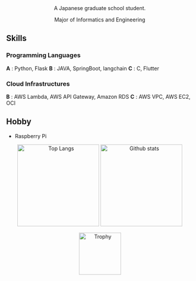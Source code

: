 <div align="center">
  A Japanese graduate school student.<p>
  Major of Informatics and Engineering<p>
</div>

## Skills
### Programming Languages
**A** : Python, Flask
**B** : JAVA, SpringBoot, langchain
**C** : C, Flutter

### Cloud Infrastructures
**B** : AWS Lambda, AWS API Gateway, Amazon RDS
**C** : AWS VPC, AWS EC2, OCI

## Hobby
- Raspberry Pi

<p align="center"> 
  <img alt="Top Langs" height="220px" src="https://github-readme-stats.vercel.app/api/top-langs/?username=kei-mag&theme=nord" />
  <img alt="Github stats" height="220px" src="https://github-readme-stats.vercel.app/api?username=kei-mag&theme=nord" />
<p align="center">
  <img alt="Trophy" height="113px" src="https://github-profile-trophy.vercel.app/?username=kei-mag&theme=nord&column=7" />
</p>
